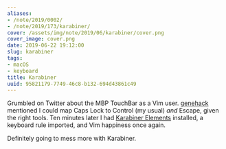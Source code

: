 ```yaml
---
aliases:
- /note/2019/0002/
- /note/2019/173/karabiner/
cover: /assets/img/note/2019/06/karabiner/cover.png
cover_image: cover.png
date: 2019-06-22 19:12:00
slug: karabiner
tags:
- macOS
- keyboard
title: Karabiner
uuid: 95821179-7749-46c8-b132-694d43861c49
---
```


Grumbled on Twitter about the MBP TouchBar as a Vim user. [genehack][] mentioned
I could map Caps Lock to Control (my usual) *and* Escape, given the right tools.
Ten minutes later I had [Karabiner Elements][] installed, a keyboard rule imported, and
Vim happiness once again.

[genehack]: https://twitter.com/genehack
[Karabiner Elements]: https://pqrs.org/osx/karabiner/

Definitely going to mess more with Karabiner.